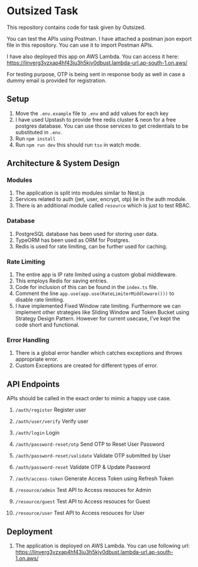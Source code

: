 # Outsized Task

This repository contains code for task given by Outsized.

You can test the APIs using Postman. I have attached a postman json export file in this repository. You can use it to import Postman APIs.

I have also deployed this app on AWS Lambda. You can access it here: https://linverg3vzxap4hf43iu3h5kjy0dbust.lambda-url.ap-south-1.on.aws/

For testing purpose, OTP is being sent in response body as well in case a dummy email is provided for registration.

## Setup

1. Move the `.env.example` file to `.env` and add values for each key
2. I have used Upstash to provide free redis cluster & neon for a free postgres database. You can use those services to get credentials to be substituted in `.env`.
3. Run `npm install`
4. Run `npm run dev` this should run `tsx` in watch mode.

## Architecture & System Design
### Modules
1. The application is split into modules similar to Nest.js
2. Services related to auth (jwt, user, encrypt, otp) lie in the auth module. 
3. There is an additional module called `resource` which is just to test RBAC.

### Database
1. PostgreSQL database has been used for storing user data.
2. TypeORM has been used as ORM for Postgres.
2. Redis is used for rate limiting, can be further used for caching.

### Rate Limiting
1. The entire app is IP rate limited using a custom global middleware. 
2. This employs Redis for saving entries. 
3. Code for inclusion of this can be found in the `index.ts` file.
4. Comment the line `app.use(app.use(RateLimiterMiddleware()))` to disable rate limiting.
5. I have implemented Fixed Window rate limiting. Furthermore we can implement other strategies like Sliding Window and Token Bucket using Strategy Design Pattern. However for current usecase, I've kept the code short and functional.

### Error Handling
1. There is a global error handler which catches exceptions and throws appropriate error.
2. Custom Exceptions are created for different types of error.

## API Endpoints
APIs should be called in the exact order to mimic a happy use case.
1. `/auth/register` Register user
2. `/auth/user/verify` Verify user
3. `/auth/login` Login
4. `/auth/password-reset/otp` Send OTP to Reset User Password
5. `/auth/password-reset/validate` Validate OTP submitted by User
6. `/auth/password-reset` Validate OTP & Update Password
7. `/auth/access-token` Generate Access Token using Refresh Token

8. `/resource/admin` Test API to Access resouces for Admin
9. `/resource/guest` Test API to Access resouces for Guest
10. `/resource/user` Test API to Access resouces for User

## Deployment
1. The application is deployed on AWS Lambda. You can use following url: https://linverg3vzxap4hf43iu3h5kjy0dbust.lambda-url.ap-south-1.on.aws/